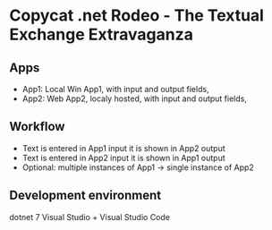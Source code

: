 # Copycat .net Rodeo - The Textual Exchange Extravaganza

## Apps

- App1: Local Win App1, with input and output fields,
- App2: Web App2, localy hosted, with input and output fields,

## Workflow

- Text is entered in App1 input it is shown in App2 output
- Text is entered in App2 input it is shown in App1 output
- Optional: multiple instances of App1 -> single instance of App2

## Development environment

dotnet 7
Visual Studio + Visual Studio Code